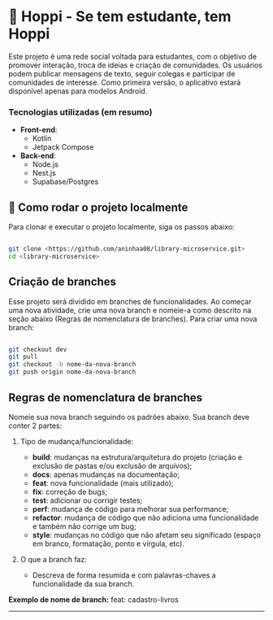 # 🐇 Hoppi - Se tem estudante, tem Hoppi

Este projeto é uma rede social voltada para estudantes, com o objetivo de promover interação, troca de ideias e criação de comunidades. Os usuários podem publicar mensagens de texto, seguir colegas e participar de comunidades de interesse. Como primeira versão, o aplicativo estará disponível apenas para modelos Android.

### Tecnologias utilizadas (em resumo)

  - **Front-end**:
    - Kotlin
    - Jetpack Compose
  - **Back-end**:
    - Node.js
    - Nest.js
    - Supabase/Postgres

## 🚀 Como rodar o projeto localmente

Para clonar e executar o projeto localmente, siga os passos abaixo:

```bash

git clone <https://github.com/aninhaa08/library-microservice.git>
cd <library-microservice>

```

## Criação de branches

Esse projeto será dividido em branches de funcionalidades. Ao começar uma nova atividade, crie uma nova branch e nomeie-a como descrito na seção abaixo (Regras de nomenclatura de branches).
Para criar uma nova branch:

```bash

git checkout dev
git pull
git checkout -b nome-da-nova-branch
git push origin nome-da-nova-branch

```

## Regras de nomenclatura de branches

Nomeie sua nova branch seguindo os padrões abaixo.
Sua branch deve conter 2 partes:

1. Tipo de mudança/funcionalidade:
   - **build**: mudanças na estrutura/arquitetura do projeto (criação e exclusão de pastas e/ou exclusão de arquivos);
   - **docs**: apenas mudanças na documentação;
   - **feat**: nova funcionalidade (mais utilizado);
   - **fix**: correção de bugs;
   - **test**: adicionar ou corrigir testes;
   - **perf**: mudança de código para melhorar sua performance;
   - **refactor**: mudança de código que não adiciona uma funcionalidade e também não corrige um bug;
   - **style**: mudanças no código que não afetam seu significado (espaço em branco, formatação, ponto e vírgula, etc).

3. O que a branch faz:
   - Descreva de forma resumida e com palavras-chaves a funcionalidade da sua branch.

**Exemplo de nome de branch:**
feat: cadastro-livros

---

